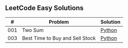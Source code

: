 ## LeetCode Easy Solutions

| #   | Problem                               | Solution                              |
|-----|---------------------------------------|----------------------------------------|
| 001 | Two Sum                               | [Python](leetcode-practice/easy/001_two_sum.py) |
| 003 | Best Time to Buy and Sell Stock       | [Python](leetcode-practice/easy/003_best_time_to_buy_and_sell_stock.py) |
